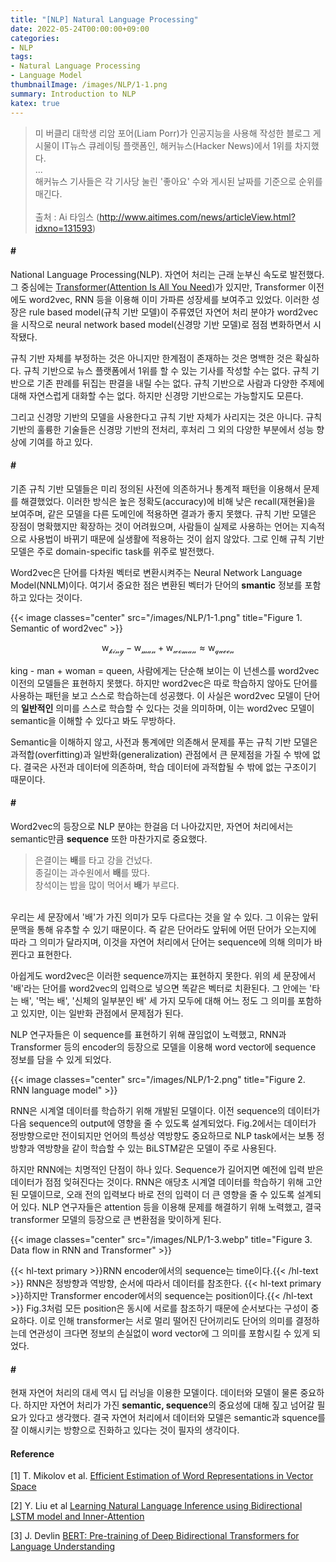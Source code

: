 ```yaml
---
title: "[NLP] Natural Language Processing"
date: 2022-05-24T00:00:00+09:00
categories:
- NLP
tags:
- Natural Language Processing
- Language Model
thumbnailImage: /images/NLP/1-1.png
summary: Introduction to NLP
katex: true
---
```

>미 버클리 대학생 리암 포어(Liam Porr)가 인공지능을 사용해 작성한 블로그 게시물이 IT뉴스 큐레이팅 플랫폼인, 해커뉴스(Hacker News)에서 1위를 차지했다.\
...\
해커뉴스 기사들은 각 기사당 눌린 '좋아요' 수와 게시된 날짜를 기준으로 순위를 매긴다.\
\
출처 : Ai 타임스 (http://www.aitimes.com/news/articleView.html?idxno=131593)

#### \#
National Language Processing(NLP). 자연어 처리는 근래 눈부신 속도로 발전했다. 그 중심에는 [Transformer(Attention Is All You Need)](https://arxiv.org/abs/1706.03762)가 있지만, Transformer 이전에도 word2vec, RNN 등을 이용해 이미 가파른 성장세를 보여주고 있었다. 이러한 성장은 rule based model(규칙 기반 모델)이 주류였던 자연어 처리 분야가 word2vec을 시작으로 neural network based model(신경망 기반 모델)로 점점 변화하면서 시작됐다.

규칙 기반 자체를 부정하는 것은 아니지만 한계점이 존재하는 것은 명백한 것은 확실하다. 규칙 기반으로 뉴스 플랫폼에서 1위를 할 수 있는 기사를 작성할 수는 없다. 규칙 기반으로 기존 판례를 뒤집는 판결을 내릴 수는 없다. 규칙 기반으로 사람과 다양한 주제에 대해 자연스럽게 대화할 수는 없다. 하지만 신경망 기반으로는 가능할지도 모른다.

그리고 신경망 기반의 모델을 사용한다고 규칙 기반 자체가 사리지는 것은 아니다. 규칙 기반의 훌륭한 기술들은 신경망 기반의 전처리, 후처리 그 외의 다양한 부분에서 성능 향상에 기여를 하고 있다.

#### \#
기존 규칙 기반 모델들은 미리 정의된 사전에 의존하거나 통계적 패턴을 이용해서 문제를 해결했었다. 이러한 방식은 높은 정확도(accuracy)에 비해 낮은 recall(재현율)을 보여주며, 같은 모델을 다른 도메인에 적용하면 결과가 좋지 못했다. 규칙 기반 모델은 장점이 명확했지만 확장하는 것이 어려웠으며, 사람들이 실제로 사용하는 언어는 지속적으로 사용법이 바뀌기 때문에 실생활에 적용하는 것이 쉽지 않았다. 그로 인해 규칙 기반 모델은 주로 domain-specific task를 위주로 발전했다.

Word2vec은 단어를 다차원 벡터로 변환시켜주는 Neural Network Language Model(NNLM)이다. 여기서 중요한 점은 변환된 벡터가 단어의 **smantic** 정보를 포함하고 있다는 것이다.

{{< image classes="center" src="/images/NLP/1-1.png" title="Figure 1. Semantic of word2vec" >}}

$$\mathrm{w_\mathcal{king}} - \mathrm{w_\mathcal{man}} + \mathrm{w_\mathcal{woman}}  \approx \mathrm{w_\mathcal{queen}}$$

king - man + woman = queen, 사람에게는 단순해 보이는 이 넌센스를 word2vec 이전의 모델들은 표현하지 못했다. 하지만 word2vec은 따로 학습하지 않아도 단어를 사용하는 패턴을 보고 스스로 학습하는데 성공했다. 이 사실은 word2vec 모델이 단어의 **일반적인** 의미를 스스로 학습할 수 있다는 것을 의미하며, 이는 word2vec 모델이 semantic을 이해할 수 있다고 봐도 무방하다.

Semantic을 이해하지 않고, 사전과 통계에만 의존해서 문제를 푸는 규칙 기반 모델은 과적합(overfitting)과 일반화(generalization) 관점에서 큰 문제점을 가질 수 밖에 없다. 결국은 사전과 데이터에 의존하며, 학습 데이터에 과적합될 수 밖에 없는 구조이기 때문이다.

#### \#
Word2vec의 등장으로 NLP 분야는 한걸음 더 나아갔지만, 자연어 처리에서는 semantic만큼 **sequence** 또한 마찬가지로 중요했다.

> 은결이는 **배**를 타고 강을 건넜다.\
> 종길이는 과수원에서 **배**를 땄다.\
> 창석이는 밥을 많이 먹어서 **배**가 부르다.

\
우리는 세 문장에서 '배'가 가진 의미가 모두 다르다는 것을 알 수 있다. 그 이유는 앞뒤 문맥을 통해 유추할 수 있기 때문이다. 즉 같은 단어라도 앞뒤에 어떤 단어가 오는지에 따라 그 의미가 달라지며, 이것을 자연어 처리에서 단어는 sequence에 의해 의미가 바뀐다고 표현한다.

아쉽게도 word2vec은 이러한 sequence까지는 표현하지 못한다. 위의 세 문장에서 '배'라는 단어를 word2vec의 입력으로 넣으면 똑같은 벡터로 치환된다. 그 안에는 '타는 배', '먹는 배', '신체의 일부분인 배' 세 가지 모두에 대해 어느 정도 그 의미를 포함하고 있지만, 이는 일반화 관점에서 문제점가 된다. 

NLP 연구자들은 이 sequence를 표현하기 위해 끊임없이 노력했고, RNN과 Transformer 등의 encoder의 등장으로 모델을 이용해 word vector에 sequence 정보를 담을 수 있게 되었다.

{{< image classes="center" src="/images/NLP/1-2.png" title="Figure 2. RNN language model" >}}

RNN은 시계열 데이터를 학습하기 위해 개발된 모델이다. 이전 sequence의 데이터가 다음 sequence의 output에 영향을 줄 수 있도록 설계되었다. Fig.2에서는 데이터가 정방향으로만 전이되지만 언어의 특성상 역방향도 중요하므로 NLP task에서는 보통 정방향과 역방향을 같이 학습할 수 있는 BiLSTM같은 모델이 주로 사용된다.

하지만 RNN에는 치명적인 단점이 하나 있다. Sequence가 길어지면 예전에 입력 받은 데이터가 점점 잊혀진다는 것이다. RNN은 애당초 시계열 데이터를 학습하기 위해 고안된 모델이므로, 오래 전의 입력보다 바로 전의 입력이 더 큰 영향을 줄 수 있도록 설계되어 있다. NLP 연구자들은 attention 등을 이용해 문제를 해결하기 위해 노력했고, 결국 transformer 모델의 등장으로 큰 변환점을 맞이하게 된다.

{{< image classes="center" src="/images/NLP/1-3.webp" title="Figure 3. Data flow in RNN and Transformer" >}}

{{< hl-text primary >}}RNN encoder에서의 sequence는 time이다.{{< /hl-text >}} RNN은 정방향과 역방향, 순서에 따라서 데이터를 참조한다. {{< hl-text primary >}}하지만 Transformer encoder에서의 sequence는 position이다.{{< /hl-text >}} Fig.3처럼 모든 position은 동시에 서로를 참조하기 때문에 순서보다는 구성이 중요하다. 이로 인해 transformer는 서로 멀리 떨어진 단어끼리도 단어의 의미를 결정하는데 연관성이 크다면 정보의 손실없이 word vector에 그 의미를 포함시킬 수 있게 되었다.

#### \#
현재 자연어 처리의 대세 역시 딥 러닝을 이용한 모델이다. 데이터와 모델이 물론 중요하다. 하지만 자연어 처리가 가진 **semantic, sequence**의 중요성에 대해 짚고 넘어갈 필요가 있다고 생각했다. 결국 자연어 처리에서 데이터와 모델은 semantic과 squence를 잘 이해시키는 방향으로 진화하고 있다는 것이 필자의 생각이다.

#### Reference
[1] T. Mikolov et al. [Efficient Estimation of Word Representations in Vector Space](https://arxiv.org/abs/1301.3781)

[2] Y. Liu et al [Learning Natural Language Inference using Bidirectional LSTM model and Inner-Attention](https://arxiv.org/abs/1605.09090)

[3] J. Devlin [BERT: Pre-training of Deep Bidirectional Transformers for Language Understanding](https://arxiv.org/abs/1810.04805)